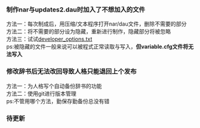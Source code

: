 ### 制作nar与updates2.dau时加入了不想加入的文件  
方法一：每次制成后，用压缩/文本程序打开nar/dau文件，删除不需要的部分  
方法二：将不需要的部分设为隐藏，重新进行制作，隐藏部分将被忽略  
方法三：试试[developer_options.txt]( http://ssp.shillest.net/ukadoc/manual/descript_install.html#developer_options.txt )  
ps:被隐藏的文件一般来说可以被程式正常读取与写入，**但variable.cfg文件将无法写入**  

### 修改辞书后无法改回导致人格只能退回上个发布  
方法一：为人格写个自动备份辞书的功能  
方法二：使用git进行版本管理  
ps:不管用哪个方法，勤保存勤备份总没有错  

### 待更新  

